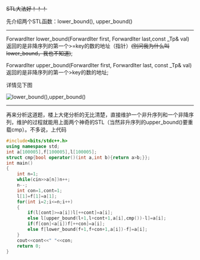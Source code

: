 ~~STL大法好！！！~~

先介绍两个STL函数：lower_bound(), upper_bound()


------------

ForwardIter lower_bound(ForwardIter first, ForwardIter last,const _Tp& val) 返回的是非降序列的第一个>=key的数的地址（指针）~~(别问我为什么叫lower_bound，我也不知道)~~;

ForwardIter upper_bound(ForwardIter first, ForwardIter last, const _Tp& val) 返回的是非降序列的第一个>key的数的地址;

详情见下图

![lower_bound(),upper_bound()](http://www.it165.net/uploadfile/files/2014/0409/20140409172903428.png)


------------
再来分析这道题，楼上大佬分析的无比清楚，直接维护一个非升序列和一个非降序列，维护的过程就能用上面两个神奇的STL（当然非升序列的upper_bound()要重载cmp）。不多说，上代码

```cpp
#include<bits/stdc++.h>
using namespace std;
int a[100005],f[100005],l[100005];
struct cmp{bool operator()(int a,int b){return a>b;}};
int main()
{
    int n=1;
    while(cin>>a[n])n++;
    n--;
    int con=1,cont=1;
    l[1]=f[1]=a[1];
    for(int i=2;i<=n;i++)
    {
    	if(l[cont]>=a[i])l[++cont]=a[i];
        else l[upper_bound(l+1,l+cont+1,a[i],cmp())-l]=a[i];
        if(f[con]<a[i])f[++con]=a[i];
        else f[lower_bound(f+1,f+con+1,a[i])-f]=a[i];
    }
    cout<<cont<<" "<<con;
    return 0;
}
```
